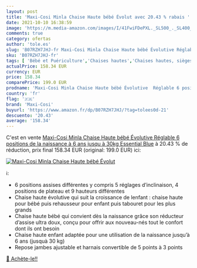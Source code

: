 ```yaml
---
layout: post
title: 'Maxi-Cosi Minla Chaise Haute bébé Évolut avec 20.43 % rabais '
date: 2021-10-10 16:38:59
image: 'https://m.media-amazon.com/images/I/41FwiFDePXL._SL500_._SL400_.jpg'
comments: true
category: ofertas
author: 'tole.es'
slug: 'B07RZH7JHJ-fr Maxi-Cosi Minla Chaise Haute bébé Évolutive Réglable 6...'
sku: 'B07RZH7JHJ-fr'
tags: [ 'Bébé et Puériculture','Chaises hautes','Chaises hautes, sièges et accessoires','Repas de bébé','maxi-cosi', ]
actualPrice: 158.34 EUR
currency: EUR
price: 158.34
comparePrice: 199.0 EUR
prodname: 'Maxi-Cosi Minla Chaise Haute bébé Évolutive  Réglable 6 positions  de la naissance à 6 ans  jusqu à 30kg   Essential Blue'
country: 'fr'
flag: '🇫🇷'
brand: 'Maxi-Cosi'
buyurl: 'https://www.amazon.fr/dp/B07RZH7JHJ/?tag=tolees0d-21'
descuento: '20.43'
average: '158.34'
---
```


C'est en vente [Maxi-Cosi Minla Chaise Haute bébé Évolutive  Réglable 6 positions  de la naissance à 6 ans  jusqu à 30kg   Essential Blue](https://www.amazon.fr/dp/B07RZH7JHJ/?tag=tolees0d-21)  à  20.43 % de réduction, prix final  158.34 EUR (original: 199.0 EUR) ici:

[![Maxi-Cosi Minla Chaise Haute bébé Évolut](https://m.media-amazon.com/images/I/41FwiFDePXL._SL500_._SL400_.jpg)](https://www.amazon.fr/dp/B07RZH7JHJ/?tag=tolees0d-21)

ℹ️:

- 6 positions assises différentes y compris 5 réglages d’inclinaison, 4 positions de plateau et 9 hauteurs différentes
- Chaise haute évolutive qui suit la croissance de lenfant : chaise haute pour bébé puis rehausseur pour enfant puis tabouret pour les plus grands
- Chaise haute bébé qui convient dès la naissance grâce son réducteur d’assise ultra doux, conçu pour offrir aux nouveau-nés tout le confort dont ils ont besoin
- Chaise haute enfant adaptée pour une utilisation de la naissance jusqu’à 6 ans (jusquà 30 kg)
- Repose jambes ajustable et harnais convertible de 5 points à 3 points

[🛒 Achète-le!!](https://www.amazon.fr/dp/B07RZH7JHJ/?tag=tolees0d-21)
